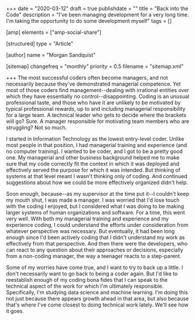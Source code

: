 +++
date = "2020-03-12"
draft = true
publishdate = ""
title = "Back into the Code"
description = "I've been managing development for a very long time. I'm taking the opportunity to do some development myself"
tags = []

[amp]
    elements = ["amp-social-share"]

[structured]
    type = "Article"

[author]
    name = "Morgan Sandquist"

[sitemap]
  changefreq = "monthly"
  priority = 0.5
  filename = "sitemap.xml"

+++
The most successful coders often become managers, and not necessarily because they've demonstrated managerial competence. Yet most of those coders find management--dealing with irrational entities over which they have essentially no control--disappointing. Coding is an unusual professional taste, and those who have it are unlikely to be motivated by typical professional rewards, up to and including managerial responsibility for a large team. A technical leader who gets to decide where the brackets will go? Sure. A manager responsible for motivating team members who are struggling? Not so much.

I started in Information Technology as the lowest entry-level coder. Unlike most people in that position, I had managerial training and experience (and no computer training). I wanted to be coder, and I got to be a pretty good one. My managerial and other business background helped me to make sure that my code correctly fit the context in which it was deployed and effectively served the purpose for which it was intended. But thinking of systems at that level meant I wasn't thinking only of coding. And continued suggestions about how we could be more effectively organized didn't help.

Soon enough, because--as my supervisor at the time put it--I couldn't keep my mouth shut, I was made a manager. I was worried that I'd lose touch with the coding I enjoyed, but I considered what I was doing to be making larger systems of human organizations and software. For a time, this went very well. With both my managerial training and experience and my experience coding, I could understand the efforts under consideration from whatever perspective was necessary. But eventually, it had been long enough since I'd been actively coding that I didn't understand my work as effectively from that perspective. And then there were the developers, who can react to any question about their approaches or decisions, especially from a non-coding manager, the way a teenager reacts to a step-parent.

Some of my worries have come true, and I want to try to back up a little. I don't necessarily want to go back to being a coder again. But I'd like to reestablish enough of my coding bona fides that I can speak to the technical aspect of the work for which I'm ultimately responsible. Specifically, I'm studying data science and machine learning. I'm doing this not just because there appears growth ahead in that area, but also because that's where I've come closest to doing technical work lately. We'll see how it goes.
